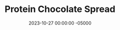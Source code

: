 ---
layout: post
title:  "Protein Chocolate Spread"
date:   2023-10-27 00:00:00 -05000
categories: 
- Recipes
- Sweet Spreads
permalink: /recipes/protein-chocolate-spread
image: /assets/Food/Sweet Spreads/Protein Choc/protein-choc-cover.jpg
ing: proteinchoc-ing
facts: proteinchoc-facts
Prep: 5
Rest: 
Cook: 
Source1: 
Source2: 
tags: 
- peanut butter chocolate
- chocolate peanut butter
- protein
- whey
- applesauce
- unsweetened applesauce
- nut butter
- peanut
- peanut butter
- cocoa powder
- spread
- chocolate
- casein
- protein bite
- oat flour
- gluten free
- oats
- ball
- cookie dough
- brownie
- nutella
Description: I'll make this nutella-ish spread every so often, and store the leftovers in the freezer.  It's sweet without being loaded with added sugars, and goes great on toasted <a href="ww-bread">100% Whole Wheat Bread</a> or on oatmeal.  Each serving is about 2 tbsp or 40g
Instructions: 
- Mix all ingredients in a small container, and store the leftovers in the fridge<br><br>

- Optionally, you can turn this spread into some chocolate protein bites. Mix in unflavored casein (1 scoop, 30 g) and oat flour (2 tbsp, 15 g), and shape into balls. Makes about 10-12<br><br>
- <center><img src="/assets/Food/Sweet Spreads/Protein Choc/protein-choc-2.jpg" alt="" class="instruction-image"></center><br>
---